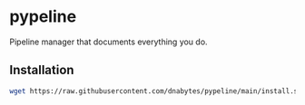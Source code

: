# pypeline

Pipeline manager that documents everything you do.

## Installation

```bash
wget https://raw.githubusercontent.com/dnabytes/pypeline/main/install.sh -P /tmp && bash /tmp/install.sh
```
